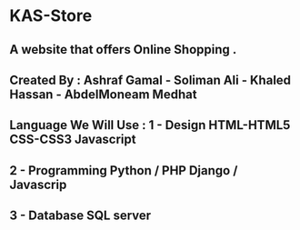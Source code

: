 # KAS-Store
A website that offers Online Shopping .
--------------------------------------------------------------
Created By :
Ashraf Gamal - Soliman Ali - Khaled Hassan - AbdelMoneam Medhat
--------------------------------------------------------------
Language We Will Use :
 1 - Design
    HTML-HTML5
    CSS-CSS3
    Javascript
------------------------------------------------------------
2 - Programming
    Python / PHP
    Django / Javascrip
------------------------------------------------------------
3 - Database
    SQL server
------------------------------------------------------------
